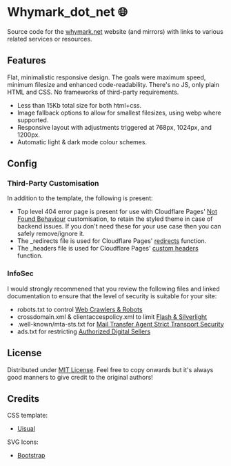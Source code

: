 # Whymark_dot_net :globe_with_meridians:
Source code for the [whymark.net](https://whymark.net/) website (and mirrors) with links to various related services or resources.


## Features
Flat, minimalistic responsive design. The goals were maximum speed, minimum filesize and enhanced code-readability. There's no JS, only plain HTML and CSS. No frameworks of third-party requirements.

- Less than 15Kb total size for both html+css.
- Image fallback options to allow for smallest filesizes, using webp where supported.
- Responsive layout with adjustments triggered at 768px, 1024px, and 1200px.
- Automatic light & dark mode colour schemes.


## Config
### Third-Party Customisation
In addition to the template, the following is present:
- Top level 404 error page is present for use with Cloudflare Pages' [Not Found Behaviour](https://developers.cloudflare.com/pages/platform/serving-pages/) customisation, to retain the styled theme in case of backend issues. If you don't need these for your use case then you can safely remove/ignore it.
- The _redirects file is used for Cloudflare Pages' [redirects](https://developers.cloudflare.com/pages/platform/redirects/) function.
- The _headers file is used for Cloudflare Pages' [custom headers](https://developers.cloudflare.com/pages/platform/headers/) function.


### InfoSec
I would strongly recommened that you review the following files and linked documentation to ensure that the level of security is suitable for your site:
- robots.txt to control [Web Crawlers & Robots](https://en.wikipedia.org/wiki/Robots_exclusion_standard)
- crossdomain.xml & clientaccespolicy.xml to limit [Flash & Silverlight](https://en.wikipedia.org/wiki/Cross-site_request_forgery)
- .well-known/mta-sts.txt for [Mail Transfer Agent Strict Transport Security](https://www.ncsc.gov.uk/collection/email-security-and-anti-spoofing/using-mta-sts-to-protect-the-privacy-of-your-emails)
- ads.txt for restricting [Authorized Digital Sellers](https://iabtechlab.com/ads-txt/)


## License
Distributed under [MIT License](https://opensource.org/licenses/MIT). Feel free to copy onwards but it's always good manners to give credit to the original authors!


## Credits
CSS template:  
- [Uisual](https://github.com/uisual/freebies)

SVG Icons:
- [Bootstrap](https://icons.getbootstrap.com)

